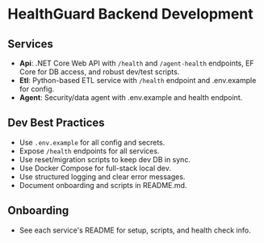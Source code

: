 # HealthGuard Backend Development

## Services
- **Api**: .NET Core Web API with `/health` and `/agent-health` endpoints, EF Core for DB access, and robust dev/test scripts.
- **Etl**: Python-based ETL service with `/health` endpoint and .env.example for config.
- **Agent**: Security/data agent with .env.example and health endpoint.

## Dev Best Practices
- Use `.env.example` for all config and secrets.
- Expose `/health` endpoints for all services.
- Use reset/migration scripts to keep dev DB in sync.
- Use Docker Compose for full-stack local dev.
- Use structured logging and clear error messages.
- Document onboarding and scripts in README.md.

## Onboarding
- See each service's README for setup, scripts, and health check info.
